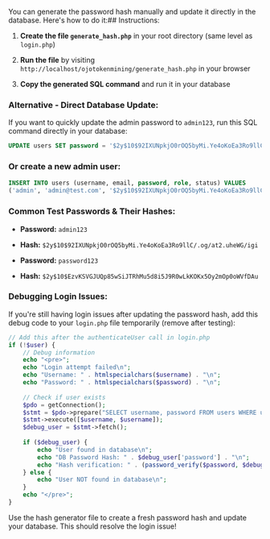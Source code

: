 You can generate the password hash manually and update it directly in the database. Here's how to do it:## Instructions:

1. **Create the file `generate_hash.php`** in your root directory (same level as `login.php`)

2. **Run the file** by visiting `http://localhost/ojotokenmining/generate_hash.php` in your browser

3. **Copy the generated SQL command** and run it in your database

### Alternative - Direct Database Update:

If you want to quickly update the admin password to `admin123`, run this SQL command directly in your database:

```sql
UPDATE users SET password = '$2y$10$92IXUNpkjO0rOQ5byMi.Ye4oKoEa3Ro9llC/.og/at2.uheWG/igi' WHERE username = 'admin';
```

### Or create a new admin user:

```sql
INSERT INTO users (username, email, password, role, status) VALUES 
('admin', 'admin@test.com', '$2y$10$92IXUNpkjO0rOQ5byMi.Ye4oKoEa3Ro9llC/.og/at2.uheWG/igi', 'admin', 'active');
```

### Common Test Passwords & Their Hashes:

- **Password:** `admin123`
- **Hash:** `$2y$10$92IXUNpkjO0rOQ5byMi.Ye4oKoEa3Ro9llC/.og/at2.uheWG/igi`

- **Password:** `password123` 
- **Hash:** `$2y$10$EzvKSVGJUQp85wSiJTRhMu5d8i5J9R0wLkKOKx5Oy2mOp0oWVfDAu`

### Debugging Login Issues:

If you're still having login issues after updating the password hash, add this debug code to your `login.php` file temporarily (remove after testing):

```php
// Add this after the authenticateUser call in login.php
if (!$user) {
    // Debug information
    echo "<pre>";
    echo "Login attempt failed\n";
    echo "Username: " . htmlspecialchars($username) . "\n";
    echo "Password: " . htmlspecialchars($password) . "\n";
    
    // Check if user exists
    $pdo = getConnection();
    $stmt = $pdo->prepare("SELECT username, password FROM users WHERE username = ? OR email = ?");
    $stmt->execute([$username, $username]);
    $debug_user = $stmt->fetch();
    
    if ($debug_user) {
        echo "User found in database\n";
        echo "DB Password Hash: " . $debug_user['password'] . "\n";
        echo "Hash verification: " . (password_verify($password, $debug_user['password']) ? 'SUCCESS' : 'FAILED') . "\n";
    } else {
        echo "User NOT found in database\n";
    }
    echo "</pre>";
}
```

Use the hash generator file to create a fresh password hash and update your database. This should resolve the login issue!